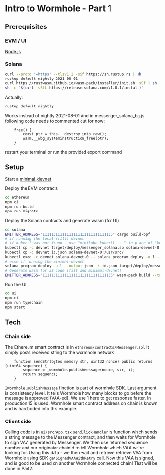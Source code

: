 # Intro to Wormhole - Part 1

## Prerequisites

### EVM / UI

[Node.js](https://nodejs.org/en/)

### Solana

```bash
curl --proto '=https' --tlsv1.2 -sSf https://sh.rustup.rs | sh
rustup default nightly-2021-08-01
curl https://rustwasm.github.io/wasm-pack/installer/init.sh -sSf | sh
sh -c "$(curl -sSfL https://release.solana.com/v1.8.1/install)"
```

Actually:

```bash
rustup default nightly
```

Works instead of nightly-2021-08-01
And in messenger_solana_bg.js following code needs to commented out for now:

```
    free() {
        const ptr = this.__destroy_into_raw();
        wasm.__wbg_systeminstruction_free(ptr);
    }
```

restart your terminal or run the provided export command

## Setup

Start a [minimal_devnet](../../../minimal_devnet/)

Deploy the EVM contracts

```bash
cd ethereum
npm ci
npm run build
npm run migrate
```

Deploy the Solana contracts and generate wasm (for UI)

```bash
cd solana
EMITTER_ADDRESS="11111111111111111111111111111115" cargo build-bpf
# if running the local (tilt) devnet
# if kubectl was not found - use "minikube kubectl -- " in place of "kubectl "
kubectl cp -c devnet target/deploy/messenger_solana.so solana-devnet-0:/usr/src/
kubectl cp -c devnet id.json solana-devnet-0:/usr/src/
kubectl exec -c devnet solana-devnet-0 -- solana program deploy -u l --output json -k /usr/src/id.json /usr/src/messenger_solana.so > ../ui/src/contract-addresses/solana.json
# else if running the minimal-devnet
solana program deploy -u l --output json -k id.json target/deploy/messenger_solana.so > ../ui/src/contract-addresses/solana.json
# Generate wasm for JS code (Tilt and minimal-devnet)
EMITTER_ADDRESS="11111111111111111111111111111115" wasm-pack build --target bundler -d bundler -- --features wasm
```

Run the UI

```bash
cd ui
npm ci
npm run typechain
npm start
```

## Tech

### Chain side

The Ethereum smart contract is in
`ethereum/contracts/Messenger.sol`
It simply posts received string to the wormhole network

```
    function sendStr(bytes memory str, uint32 nonce) public returns (uint64 sequence) {
        sequence = _wormhole.publishMessage(nonce, str, 1);
        return sequence;
    }
```

`IWormhole.publishMessage` finction is part of wormhole SDK. Last argument is consistency level. It tells Wormhole how many blocks to go before the message is approved (VAA-ed). We use 1 here to get response faster. In production 15 is used.
Wormhole smart contract address on chain is known and is hardcoded into this example.

### Client side

Calling code is in
`ui/src/App.tsx`
`sendClickHandler` is function which sends a string message to the Messenger contract, and then waits for Wormhole to sign VAA generated by Messenger. We then use returned sequence number and our originator chainId to tell Wormhole which VAA we're looking for. Using this data - we then wait and retrieve retrieve VAA from Wormhole using SDK `getSignedVAAWithRetry` call. Now this VAA is signed, and is good to be used on another Wormhole connected chain! That will be done in Part2.
